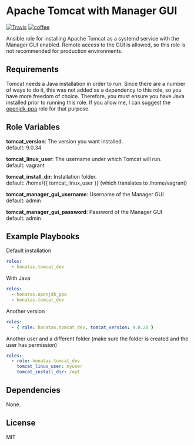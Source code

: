 Apache Tomcat with Manager GUI
==============================

[![Travis](https://img.shields.io/travis/honatas/ansible-role-tomcat-dev?style=plastic)](https://travis-ci.org/Honatas/ansible-role-tomcat-dev "View the build status on Travis")
[![coffee](https://img.shields.io/badge/buy%20me%20a-coffee-orange?style=plastic)](https://ko-fi.com/honatas "Buy me a coffee")


Ansible role for installing Apache Tomcat as a systemd service with the Manager GUI enabled. Remote access to the GUI is allowed, so this role is not recommended for production environments.


Requirements
------------

Tomcat needs a Java installation in order to run. Since there are a number of ways to do it, this was not added as a dependency to this role, so you have more freedom of choice. Therefore, you must ensure you have Java installed prior to running this role. If you allow me, I can suggest the [openjdk-ppa](https://galaxy.ansible.com/honatas/openjdk_ppa) role for that purpose.


Role Variables
--------------

**tomcat_version**: The version you want installed.  
default: 9.0.34  

**tomcat_linux_user**: The username under which Tomcat will run.  
default: vagrant

**tomcat_install_dir**: Installation folder.  
default: /home/{{ tomcat_linux_user }}  (which translates to /home/vagrant)  

**tomcat_manager_gui_username**: Username of the Manager GUI  
default: admin  

**tomcat_manager_gui_password**: Password of the Manager GUI  
default: admin  


Example Playbooks
-----------------

Default installation
```yaml
roles:
  - honatas.tomcat_dev
```

With Java
```yaml
roles:
  - honatas.openjdk_ppa
  - honatas.tomcat_dev
```

Another version
```yaml
roles:
  - { role: honatas.tomcat_dev, tomcat_version: 9.0.20 }
```

Another user and a different folder (make sure the folder is created and the user has permission)
```yaml
roles:
  - role: honatas.tomcat_dev
    tomcat_linux_user: myuser
    tomcat_install_dir: /opt
```

Dependencies
------------

None.


License
-------

MIT
